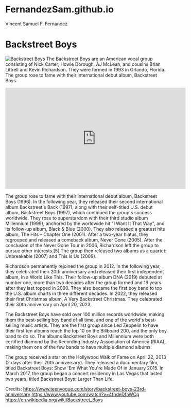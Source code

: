 # FernandezSam.github.io
Vincent Samuel F. Fernandez

# Backstreet Boys

![Backstreet Boys](https://assets.teenvogue.com/photos/5717d307a290d7501d1b5614/16:9/w_2560%2Cc_limit/GettyImages-108004399.jpg)
The Backstreet Boys are an American vocal group consisting of Nick Carter, Howie Dorough, AJ McLean, and cousins Brian Littrell and Kevin Richardson. They were formed in 1993 in Orlando, Florida. The group rose to fame with their international debut album, Backstreet Boys.

<iframe width="560" height="315" src="https://www.youtube.com/embed/4fndeDfaWCg?si=7lYgAurp1L1BSb1y" title="YouTube video player" frameborder="0" allow="accelerometer; autoplay; clipboard-write; encrypted-media; gyroscope; picture-in-picture; web-share" allowfullscreen></iframe>

The group rose to fame with their international debut album, Backstreet Boys (1996). In the following year, they released their second international album Backstreet's Back (1997), along with their self-titled U.S. debut album, Backstreet Boys (1997), which continued the group's success worldwide. They rose to superstardom with their third studio album Millennium (1999), anchored by the worldwide hit "I Want It That Way", and its follow-up album, Black & Blue (2000). They also released a greatest hits album, The Hits – Chapter One (2001). After a two-year hiatus, they regrouped and released a comeback album, Never Gone (2005). After the conclusion of the Never Gone Tour in 2006, Richardson left the group to pursue other interests.[5] The group then released two albums as a quartet: Unbreakable (2007) and This Is Us (2009).

Richardson permanently rejoined the group in 2012. In the following year, they celebrated their 20th anniversary and released their first independent album, In a World Like This. Their follow-up album DNA (2019) debuted at number one, more than two decades after the group formed and 19 years after they last topped in 2000. They also became the first boy band to top the U.S. album charts in three different decades. In 2022, they released their first Christmas album, A Very Backstreet Christmas. They celebrated their 30th anniversary on April 20, 2023.

The Backstreet Boys have sold over 100 million records worldwide, making them the best-selling boy band of all time, and one of the world's best-selling music artists. They are the first group since Led Zeppelin to have their first ten albums reach the top 10 on the Billboard 200, and the only boy band to do so. The albums Backstreet Boys and Millennium were both certified diamond by the Recording Industry Association of America (RIAA), making them one of the few bands to have multiple diamond albums.

The group received a star on the Hollywood Walk of Fame on April 22, 2013 (2 days after their 20th anniversary). They released a documentary film, titled Backstreet Boys: Show 'Em What You're Made Of in January 2015. In March 2017, the group began a concert residency in Las Vegas that lasted two years, titled Backstreet Boys: Larger Than Life.

Credits:
https://www.teenvogue.com/story/backstreet-boys-23rd-anniversary
https://www.youtube.com/watch?v=4fndeDfaWCg
https://en.wikipedia.org/wiki/Backstreet_Boys
